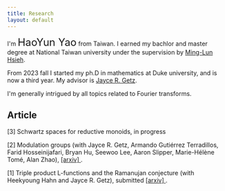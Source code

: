 ```yaml
---
title: Research
layout: default
---
```




I'm   <font size =5pt> HaoYun Yao</font>   from Taiwan. I earned my bachlor and master degree at National Taiwan university under the supervision by <a href="https://www.math.ntu.edu.tw/~mlhsieh/" target="_blank"> Ming-Lun Hsieh</a>.

From 2023 fall I started my ph.D in mathematics at Duke university, and is now a third year. My advisor is  <a href="https://sites.duke.edu/jgetz/"  target="_blank"> Jayce R. Getz</a>.

I'm generally intrigued by all topics related to Fourier transforms.  

<!-- Currently working on constructing a non-abelian (pre)trace formula whose spectral side is indexed by cusipidal automorphic representations that are invariant under a simple non-abelian Galois group action (hence the name, in contrast to solvable Galois group). More (but not much) information on this idea can be found in <a href="https://sites.duke.edu/trtnatr/"> here</a>.
-->


## Article

[3] Schwartz spaces for reductive monoids, in progress

[2] Modulation groups (with Jayce R. Getz, Armando Gutiérrez Terradillos, Farid Hosseinijafari, Bryan Hu, Seewoo Lee, Aaron Slipper, Marie-Hélène Tomé, Alan Zhao),
    <a href="https://arxiv.org/abs/2510.23932" target = "_blank;"
    >
     [arxiv]
    </a>.

[1] Triple product L-functions and the Ramanujan conjecture (with Heekyoung Hahn and Jayce R. Getz), submitted 
    <a href="https://arxiv.org/abs/2509.14381" target = "_blank;"
    >
     [arxiv]
    </a>.
